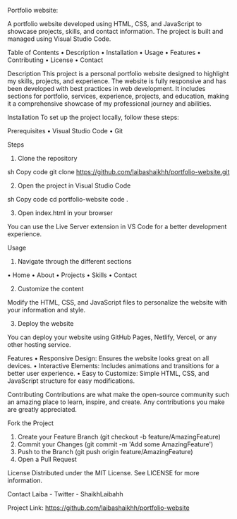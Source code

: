 Portfolio website: 

A portfolio website developed using HTML, CSS, and JavaScript to showcase projects, skills, and contact information. The project is built and managed using Visual Studio Code.


Table of Contents
• Description
• Installation
• Usage
• Features
• Contributing
• License
• Contact

Description
This project is a personal portfolio website designed to highlight my skills, projects, and experience. The website is fully responsive and has been developed with best practices in web development. It includes sections for portfolio, services, experience, projects, and education, making it a comprehensive showcase of my professional journey and abilities.


Installation
To set up the project locally, follow these steps:

Prerequisites
• Visual Studio Code
• Git

Steps
1. Clone the repository

sh
Copy code
git clone https://github.com/laibashaikhh/portfolio-website.git

2. Open the project in Visual Studio Code

sh
Copy code
cd portfolio-website
code .

3. Open index.html in your browser

You can use the Live Server extension in VS Code for a better development experience.

Usage
1. Navigate through the different sections

• Home
• About
• Projects
• Skills
• Contact

2. Customize the content

Modify the HTML, CSS, and JavaScript files to personalize the website with your information and style.

3. Deploy the website

You can deploy your website using GitHub Pages, Netlify, Vercel, or any other hosting service.

Features
• Responsive Design: Ensures the website looks great on all devices.
• Interactive Elements: Includes animations and transitions for a better user experience.
• Easy to Customize: Simple HTML, CSS, and JavaScript structure for easy modifications.

Contributing
Contributions are what make the open-source community such an amazing place to learn, inspire, and create. Any contributions you make are greatly appreciated.

Fork the Project
1. Create your Feature Branch (git checkout -b feature/AmazingFeature)
2. Commit your Changes (git commit -m 'Add some AmazingFeature')
3. Push to the Branch (git push origin feature/AmazingFeature)
4. Open a Pull Request

License
Distributed under the MIT License. See LICENSE for more information.

Contact
Laiba - Twitter - ShaikhLaibahh

Project Link: https://github.com/laibashaikhh/portfolio-website


